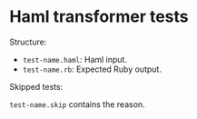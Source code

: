 # Haml transformer tests

Structure:

- `test-name.haml`: Haml input.
- `test-name.rb`: Expected Ruby output.

Skipped tests:

`test-name.skip` contains the reason.
